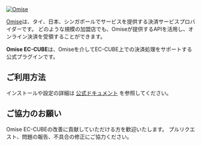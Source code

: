 <!--- KEEP START --->
[![Omise](https://cdn.omise.co/assets/omise.png)](https://www.omise.co/developers)

[Omise](https://www.omise.co/)は、タイ、日本、シンガポールでサービスを提供する決済サービスプロバイダーです。
どのような規模の加盟店でも、Omiseが提供するAPIを活用し、オンライン決済を受領することができます。
<!--- KEEP END --->

**Omise EC-CUBE**は、Omiseを介してEC-CUBE上での決済処理をサポートする公式プラグインです。

## ご利用方法

インストールや設定の詳細は [公式ドキュメント](https://www.omise.co/eccube-plugin) を参照してください。

## ご協力のお願い

Omise EC-CUBEの改善に貢献していただける方を歓迎いたします。
プルリクエスト、問題の報告、不具合の修正にご協力ください。
